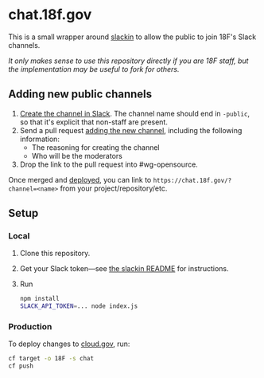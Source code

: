 # chat.18f.gov

This is a small wrapper around [slackin](https://github.com/rauchg/slackin) to allow the public to join 18F's Slack channels.

*It only makes sense to use this repository directly if you are 18F staff, but the implementation may be useful to fork for others.*

## Adding new public channels

1. [Create the channel in Slack](https://get.slack.help/hc/en-us/articles/201402297-Creating-a-channel). The channel name should end in `-public`, so that it's explicit that non-staff are present.
1. Send a pull request [adding the new channel](https://github.com/18F/chat/edit/master/channels.js), including the following information:
    * The reasoning for creating the channel
    * Who will be the moderators
1. Drop the link to the pull request into #wg-opensource.

Once merged and [deployed](#production), you can link to `https://chat.18f.gov/?channel=<name>` from your project/repository/etc.

## Setup

### Local

1. Clone this repository.
1. Get your Slack token—see [the slackin README](https://github.com/rauchg/slackin#custom) for instructions.
1. Run

    ```bash
    npm install
    SLACK_API_TOKEN=... node index.js
    ```

### Production

To deploy changes to [cloud.gov](https://cloud.gov/), run:

```bash
cf target -o 18F -s chat
cf push
```
